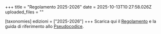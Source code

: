 +++
title = "Regolamento 2025-2026"
date = 2025-10-13T10:27:58.026Z
uploaded_files = ""

[taxonomies]
edizioni = ["2025-2026"]
+++
Scarica qui il [Regolamento](/regulations/Regolamento_2025-26.pdf) e la guida di riferimento allo [Pseudocodice](/oldsite/236/Pseudocodice.pdf).
